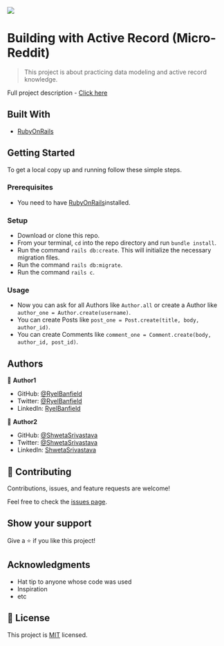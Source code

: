![](https://img.shields.io/badge/Microverse-blueviolet)

# Building with Active Record (Micro-Reddit)

> This project is about practicing data modeling and active record knowledge.

Full project description - [Click here](https://www.theodinproject.com/courses/ruby-on-rails/lessons/building-with-active-record-ruby-on-rails)

## Built With
- [RubyOnRails](https://rubyonrails.org/)

## Getting Started

To get a local copy up and running follow these simple steps.

### Prerequisites
- You need to have [RubyOnRails](https://rubyonrails.org/)installed.

### Setup

- Download or clone this repo.
- From your terminal, `cd` into the repo directory and run `bundle install`.
- Run the command `rails db:create`. This will initialize the necessary migration files.
- Run the command `rails db:migrate`.
- Run the command `rails c`.

### Usage

- Now you can ask for all Authors like `Author.all` or create a Author like `author_one = Author.create(username)`.
- You can create Posts like `post_one = Post.create(title, body, author_id)`.
- You can create Comments like `comment_one = Comment.create(body, author_id, post_id)`.

## Authors

👤 **Author1**

- GitHub: [@RyelBanfield](https://github.com/RyelBanfield)
- Twitter: [@RyelBanfield](https://twitter.com/RyelBanfield)
- LinkedIn: [RyelBanfield](https://www.linkedin.com/in/ryel-banfield/)

👤 **Author2**

- GitHub: [@ShwetaSrivastava](https://github.com/vidhishweta01)
- Twitter: [@ShwetaSrivastava](https://twitter.com/vidhishweta01)
- LinkedIn: [ShwetaSrivastava](https://www.linkedin.com/in/vidhishweta01/)

## 🤝 Contributing

Contributions, issues, and feature requests are welcome!

Feel free to check the [issues page](issues/).

## Show your support

Give a ⭐️ if you like this project!

## Acknowledgments

- Hat tip to anyone whose code was used
- Inspiration
- etc

## 📝 License

This project is [MIT](LICENSE) licensed.

